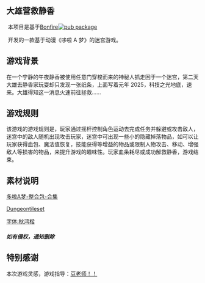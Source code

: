 ## 大雄营救静香

​	本项目是基于[Bonfire](https://github.com/RafaelBarbosatec/bonfire)[![pub package](https://img.shields.io/pub/v/bonfire.svg)](https://pub.dev/packages/bonfire)

​	开发的一款基于动漫《哆啦 A 梦》的迷宫游戏。



## 游戏背景

​		在一个宁静的午夜静香被使用任意门穿梭而来的神秘人抓走困于一个迷宫，第二天大雄去静香家玩耍却只发现一张纸条，上面写着元年 2025，科技之光地底，速来。大雄得知这一消息火速前往拯救……



## 游戏规则

​		该游戏的游戏规则是，玩家通过摇杆控制角色运动去完成任务并躲避或攻击敌人，迷宫中的敌人随机出现攻击玩家，迷宫中可出现一些小的隐藏掉落物品，如可以让玩家获得血包、魔法值恢复，技能获得等增益的物品或限制人物攻击、移动、增强敌人等损害的物品，来提升游戏的趣味性。玩家血条耗尽或成功解救静香，游戏结束。



## 素材说明

[多啦A梦-整合包-合集](https://www.aigei.com/view/9988.html)

[Dungeontileset](https://0x72.itch.io/dungeontileset-ii)

[字体:秋鸿楷](https://mp.weixin.qq.com/s/CRnRsYu8ymlG9_oK6wmBag)

##### 如有侵权，通知删除



## 特别感谢

本次游戏灵感，游戏指导：[豆老师！！](https://github.com/AmosHuKe)